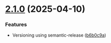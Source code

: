 # [2.1.0](https://github.com/PPL-B3/avento-origin-fe/compare/v2.0.1...v2.1.0) (2025-04-10)


### Features

* Versioning using semantic-release ([b6b0c9a](https://github.com/PPL-B3/avento-origin-fe/commit/b6b0c9a2da836eb7e63ef422705d2cd155cd3f3a))
